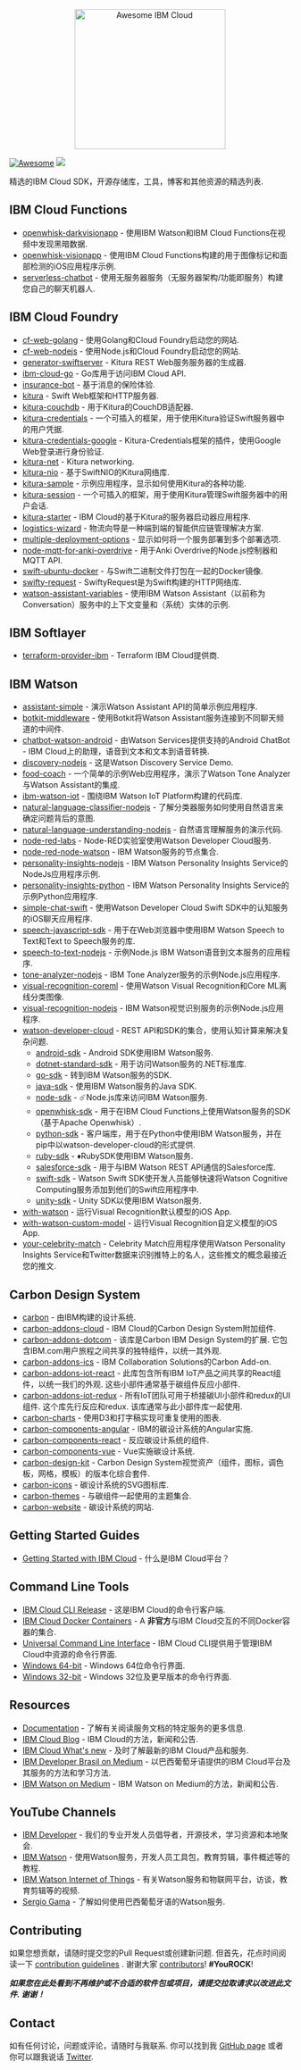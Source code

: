 <div class="github-widget" data-repo="victorshinya/awesome-ibmcloud"></div>
<div align="center">
    <img width="270" height="251" src="https://raw.githubusercontent.com/victorshinya/awesome-ibmcloud/master/media/logo.png?raw=true" alt="Awesome IBM Cloud">
</div>

[![Awesome](https://awesome.re/badge.svg)](https://awesome.re)
[![](https://img.shields.io/badge/IBM%20Cloud-powered-blue.svg)](https://bluemix.net)

精选的IBM Cloud SDK，开源存储库，工具，博客和其他资源的精选列表.



## IBM Cloud Functions

* [openwhisk-darkvisionapp](https://github.com/IBM-Cloud/openwhisk-darkvisionapp) - 使用IBM Watson和IBM Cloud Functions在视频中发现黑暗数据.
* [openwhisk-visionapp](https://github.com/IBM-Cloud/openwhisk-visionapp) - 使用IBM Cloud Functions构建的用于图像标记和面部检测的iOS应用程序示例.
* [serverless-chatbot](https://github.com/victorshinya/serverless-chatbot) - 使用无服务器服务（无服务器架构/功能即服务）构建您自己的聊天机器人.

## IBM Cloud Foundry

* [cf-web-golang](https://github.com/victorshinya/cf-web-golang) - 使用Golang和Cloud Foundry启动您的网站.
* [cf-web-nodejs](https://github.com/victorshinya/cf-web-nodejs) - 使用Node.js和Cloud Foundry启动您的网站.
* [generator-swiftserver](https://github.com/IBM-Swift/generator-swiftserver) -  Kitura REST Web服务服务器的生成器.
* [ibm-cloud-go](https://github.com/IBM-Cloud/bluemix-go) -  Go库用于访问IBM Cloud API.
* [insurance-bot](https://github.com/IBM-Cloud/insurance-bot) - 基于消息的保险体验.
* [kitura](https://github.com/IBM-Swift/Kitura) -  Swift Web框架和HTTP服务器.
* [kitura-couchdb](https://github.com/IBM-Swift/Kitura-CouchDB) - 用于Kitura的CouchDB适配器.
* [kitura-credentials](https://github.com/IBM-Swift/Kitura-Credentials) - 一个可插入的框架，用于使用Kitura验证Swift服务器中的用户凭据.
* [kitura-credentials-google](https://github.com/IBM-Swift/Kitura-CredentialsGoogle) -  Kitura-Credentials框架的插件，使用Google Web登录进行身份验证.
* [kitura-net](https://github.com/IBM-Swift/Kitura-net) - Kitura networking.
* [kitura-nio](https://github.com/IBM-Swift/Kitura-NIO) - 基于SwiftNIO的Kitura网络库.
* [kitura-sample](https://github.com/IBM-Swift/Kitura-Sample) - 示例应用程序，显示如何使用Kitura的各种功能.
* [kitura-session](https://github.com/IBM-Swift/Kitura-Session) - 一个可插入的框架，用于使用Kitura管理Swift服务器中的用户会话.
* [kitura-starter](https://github.com/IBM-Cloud/Kitura-Starter) -  IBM Cloud的基于Kitura的服务器启动器应用程序.
* [logistics-wizard](https://github.com/IBM-Cloud/logistics-wizard) - 物流向导是一种端到端的智能供应链管理解决方案.
* [multiple-deployment-options](https://github.com/IBM-Cloud/multiple-deployment-options) - 显示如何将一个服务部署到多个部署选项.
* [node-mqtt-for-anki-overdrive](https://github.com/IBM-Cloud/node-mqtt-for-anki-overdrive) - 用于Anki Overdrive的Node.js控制器和MQTT API.
* [swift-ubuntu-docker](https://github.com/IBM-Swift/swift-ubuntu-docker) - 与Swift二进制文件打包在一起的Docker镜像.
* [swifty-request](https://github.com/IBM-Swift/SwiftyRequest) -  SwiftyRequest是为Swift构建的HTTP网络库.
* [watson-assistant-variables](https://github.com/IBM-Cloud/watson-conversation-variables) - 使用IBM Watson Assistant（以前称为Conversation）服务中的上下文变量和（系统）实体的示例.

## IBM Softlayer

* [terraform-provider-ibm](https://github.com/IBM-Cloud/terraform-provider-ibm) -  Terraform IBM Cloud提供商.

## IBM Watson

* [assistant-simple](https://github.com/watson-developer-cloud/assistant-simple) - 演示Watson Assistant API的简单示例应用程序.
* [botkit-middleware](https://github.com/watson-developer-cloud/botkit-middleware) - 使用Botkit将Watson Assistant服务连接到不同聊天频道的中间件.
* [chatbot-watson-android](https://github.com/IBM-Cloud/chatbot-watson-android) - 由Watson Services提供支持的Android ChatBot  -  IBM Cloud上的助理，语音到文本和文本到语音转换.
* [discovery-nodejs](https://github.com/watson-developer-cloud/discovery-nodejs) - 这是Watson Discovery Service Demo.
* [food-coach](https://github.com/watson-developer-cloud/food-coach) - 一个简单的示例Web应用程序，演示了Watson Tone Analyzer与Watson Assistant的集成.
* [ibm-watson-iot](https://github.com/ibm-watson-iot) - 围绕IBM Watson IoT Platform构建的代码库.
* [natural-language-classifier-nodejs](https://github.com/watson-developer-cloud/natural-language-classifier-nodejs) - 了解分类器服务如何使用自然语言来确定问题背后的意图.
* [natural-language-understanding-nodejs](https://github.com/watson-developer-cloud/natural-language-understanding-nodejs) - 自然语言理解服务的演示代码.
* [node-red-labs](https://github.com/watson-developer-cloud/node-red-labs) -  Node-RED实验室使用Watson Developer Cloud服务.
* [node-red-node-watson](https://github.com/watson-developer-cloud/node-red-node-watson) -  IBM Watson服务的节点集合.
* [personality-insights-nodejs](https://github.com/watson-developer-cloud/personality-insights-nodejs) -  IBM Watson Personality Insights Service的NodeJs应用程序示例.
* [personality-insights-python](https://github.com/watson-developer-cloud/personality-insights-python) -  IBM Watson Personality Insights Service的示例Python应用程序.
* [simple-chat-swift](https://github.com/watson-developer-cloud/simple-chat-swift) - 使用Watson Developer Cloud Swift SDK中的认知服务的iOS聊天应用程序.
* [speech-javascript-sdk](https://github.com/watson-developer-cloud/speech-javascript-sdk) - 用于在Web浏览器中使用IBM Watson Speech to Text和Text to Speech服务的库.
* [speech-to-text-nodejs](https://github.com/watson-developer-cloud/speech-to-text-nodejs) - 示例Node.js IBM Watson语音到文本服务的应用程序.
* [tone-analyzer-nodejs](https://github.com/watson-developer-cloud/tone-analyzer-nodejs) -  IBM Tone Analyzer服务的示例Node.js应用程序.
* [visual-recognition-coreml](https://github.com/watson-developer-cloud/visual-recognition-coreml) - 使用Watson Visual Recognition和Core ML离线分类图像.
* [visual-recognition-nodejs](https://github.com/watson-developer-cloud/visual-recognition-nodejs) -  IBM Watson视觉识别服务的示例Node.js应用程序.
* [watson-developer-cloud](https://github.com/watson-developer-cloud) -  REST API和SDK的集合，使用认知计算来解决复杂问题.
    * [android-sdk](https://github.com/watson-developer-cloud/android-sdk) -  Android SDK使用IBM Watson服务.
    * [dotnet-standard-sdk](https://github.com/watson-developer-cloud/dotnet-standard-sdk) - 用于访问Watson服务的.NET标准库.
    * [go-sdk](https://github.com/watson-developer-cloud/go-sdk) - 转到IBM Watson服务的SDK.
    * [java-sdk](https://github.com/watson-developer-cloud/java-sdk) - 使用IBM Watson服务的Java SDK.
    * [node-sdk](https://github.com/watson-developer-cloud/node-sdk) - ☄️Node.js库来访问IBM Watson服务.
    * [openwhisk-sdk](https://github.com/watson-developer-cloud/openwhisk-sdk) - 用于在IBM Cloud Functions上使用Watson服务的SDK（基于Apache Openwhisk）.
    * [python-sdk](https://github.com/watson-developer-cloud/python-sdk) - 客户端库，用于在Python中使用IBM Watson服务，并在pip中以watson-developer-cloud的形式提供.
    * [ruby-sdk](https://github.com/watson-developer-cloud/ruby-sdk) - ♦️RubySDK使用IBM Watson服务.
    * [salesforce-sdk](https://github.com/watson-developer-cloud/salesforce-sdk) - 用于与IBM Watson REST API通信的Salesforce库.
    * [swift-sdk](https://github.com/watson-developer-cloud/swift-sdk) -  Watson Swift SDK使开发人员能够快速将Watson Cognitive Computing服务添加到他们的Swift应用程序中.
    * [unity-sdk](https://github.com/watson-developer-cloud/unity-sdk) -  Unity SDK以使用IBM Watson服务.
* [with-watson](https://github.com/victorshinya/with-watson) - 运行Visual Recognition默认模型的iOS App.
* [with-watson-custom-model](https://github.com/victorshinya/with-watson-custom-model) - 运行Visual Recognition自定义模型的iOS App.
* [your-celebrity-match](https://github.com/watson-developer-cloud/your-celebrity-match) -  Celebrity Match应用程序使用Watson Personality Insights Service和Twitter数据来识别推特上的名人，这些推文的概念最接近您的推文.

## Carbon Design System

* [carbon](https://github.com/carbon-design-system/carbon) - 由IBM构建的设计系统.
* [carbon-addons-cloud](https://github.com/carbon-design-system/carbon-addons-cloud) -  IBM Cloud的Carbon Design System附加组件.
* [carbon-addons-dotcom](https://github.com/IBM/carbon-addons-dotcom)   - 该库是Carbon IBM Design System的扩展.  它包含IBM.com用户旅程之间共享的独特组件，以统一其外观.
* [carbon-addons-ics](https://github.com/carbon-design-system/carbon-addons-ics) -  IBM Collaboration Solutions的Carbon Add-on.
* [carbon-addons-iot-react](https://github.com/IBM/carbon-addons-iot-react)   - 此库包含所有IBM IoT产品之间共享的React组件，以统一我们的外观.  这些小部件通常基于碳组件反应小部件.
* [carbon-addons-iot-redux](https://github.com/IBM/carbon-addons-iot-redux)   - 所有IoT团队可用于桥接碳UI小部件和redux的UI组件.  这个库先行反应和redux.  该库通常与此小部件库一起使用.
* [carbon-charts](https://github.com/carbon-design-system/carbon-charts) - 使用D3和打字稿实现可重复使用的图表.
* [carbon-components-angular](https://github.com/IBM/carbon-components-angular) -  IBM的碳设计系统的Angular实施.
* [carbon-components-react](https://github.com/carbon-design-system/carbon-components-react) - 反应碳设计系统的组件.
* [carbon-components-vue](https://github.com/carbon-design-system/carbon-components-vue) -  Vue实施碳设计系统.
* [carbon-design-kit](https://github.com/carbon-design-system/carbon-design-kit) -  Carbon Design System视觉资产（组件，图标，调色板，网格，模板）的版本化综合套件.
* [carbon-icons](https://github.com/carbon-design-system/carbon-icons) - 碳设计系统的SVG图标库.
* [carbon-themes](https://github.com/carbon-design-system/carbon-themes) - 与碳组件一起使用的主题集合.
* [carbon-website](https://github.com/carbon-design-system/carbon-website) - 碳设计系统的网站.

## Getting Started Guides

* [Getting Started with IBM Cloud](https://cloud.ibm.com/docs/overview/ibm-cloud-platform.html) - 什么是IBM Cloud平台？

## Command Line Tools

* [IBM Cloud CLI Release](https://github.com/IBM-Cloud/ibm-cloud-cli-release) - 这是IBM Cloud的命令行客户端.
* [IBM Cloud Docker Containers](https://jjasghar.github.io/ibm-docker/) -  A **非官方**与IBM Cloud交互的不同Docker容器的集合.
* [Universal Command Line Interface](https://console.bluemix.net/docs/cli/reference/ibmcloud/download_cli.html#install_use) -  IBM Cloud CLI提供用于管理IBM Cloud中资源的命令行界面.
* [Windows 64-bit](https://clis.ng.bluemix.net/download/bluemix-cli/latest/win64) -  Windows 64位命令行界面.
* [Windows 32-bit](https://console.bluemix.net/docs/cli/reference/ibmcloud/all_versions.html#ibm-cloud-cli-releases) -  Windows 32位及更早版本的命令行界面.

## Resources

* [Documentation](https://cloud.ibm.com/docs) - 了解有关阅读服务文档的特定服务的更多信息.
* [IBM Cloud Blog](https://www.ibm.com/blogs/bluemix) -  IBM Cloud的方法，新闻和公告.
* [IBM Cloud What's new](https://www.ibm.com/cloud-computing/learn-more/new/) - 及时了解最新的IBM Cloud产品和服务.
* [IBM Developer Brasil on Medium](https://medium.com/ibmdeveloperbr) - 以巴西葡萄牙语提供的IBM Cloud平台及其服务的方法和学习方法.
* [IBM Watson on Medium](https://medium.com/ibm-watson) -  IBM Watson on Medium的方法，新闻和公告.

## YouTube Channels

* [IBM Developer](https://www.youtube.com/channel/UCUm6InQvGI9-6vo1teGWINA) - 我们的专业开发人员倡导者，开源技术，学习资源和本地聚会.
* [IBM Watson](https://www.youtube.com/channel/UCxPJljXUHvUd9idyfEHvXqg) - 使用Watson服务，开发人员工具包，教育剪辑，事件概述等的教程.
* [IBM Watson Internet of Things](https://www.youtube.com/channel/UCFNoGF7Ea-FfmAjfK4ReFpA) - 有关Watson服务和物联网平台，访谈，教育剪辑等的视频.
* [Sergio Gama](https://www.youtube.com/sergiogama) - 了解如何使用巴西葡萄牙语的Watson服务.

## Contributing

 如果您想贡献，请随时提交您的Pull Request或创建新问题.  但首先，花点时间阅读一下 [contribution guidelines](https://github.com/victorshinya/awesome-ibmcloud/blob/master/CONTRIBUTING.md) .  谢谢大家 [contributors](https://github.com/victorshinya/awesome-ibmcloud/graphs/contributors)! **#YouROCK**!

 ***如果您在此处看到不再维护或不合适的软件包或项目，请提交拉取请求以改进此文件.  谢谢！***

## Contact

 如有任何讨论，问题或评论，请随时与我联系.  你可以找到我 [GitHub page](https://github.com/victorshinya) 或者你可以跟我说话 [Twitter](https://twitter.com/victorshinya).

